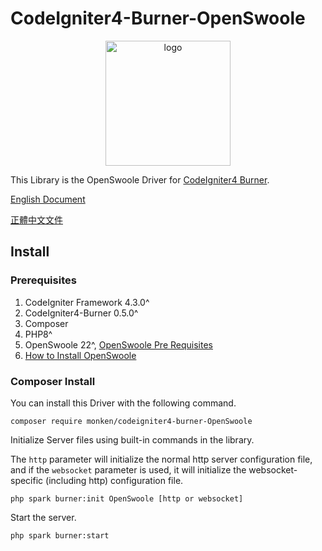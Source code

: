 # CodeIgniter4-Burner-OpenSwoole

<p align="center">
  <a href="https://burner.monken.tw/">
    <img src="https://i.imgur.com/YI4RqdP.png" alt="logo" width="200" />
  </a>
</p>

This Library is the OpenSwoole Driver for [CodeIgniter4 Burner](https://github.com/monkenWu/CodeIgniter4-Burner).

[English Document](https://burner.monken.tw/en/openswoole/)

[正體中文文件](https://burner.monken.tw/zh_TW/openswoole/)

## Install

### Prerequisites
1. CodeIgniter Framework 4.3.0^
2. CodeIgniter4-Burner 0.5.0^
3. Composer
4. PHP8^
5. OpenSwoole 22^, [OpenSwoole Pre Requisites](https://openswoole.com/docs/get-started/prerequisites)
6. [How to Install OpenSwoole](https://openswoole.com/docs/get-started/installation)

### Composer Install

You can install this Driver with the following command.

```
composer require monken/codeigniter4-burner-OpenSwoole
```

Initialize Server files using built-in commands in the library.

The `http` parameter will initialize the normal http server configuration file, and if the `websocket` parameter is used, it will initialize the websocket-specific (including http) configuration file.

```
php spark burner:init OpenSwoole [http or websocket]
```

Start the server.

```
php spark burner:start
```